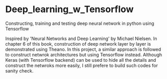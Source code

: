 # Deep_learning_w_Tensorflow
Constructing, training and testing deep neural network in python using Tensorflow 

Inspired by 'Neural Networks and Deep Learning' by Michael Nielsen. In chapter 6 of this book, construction of deep network layer by layer is demonstrated using Theano. In this project, a similar approach is followed to construct netwrok architectures but using Tensorflow instead. Although Keras (with Tensorflow backend) can be used to hide all the details and construct the netwroks more easily, I still prefere to build such codes for sanity check.  
